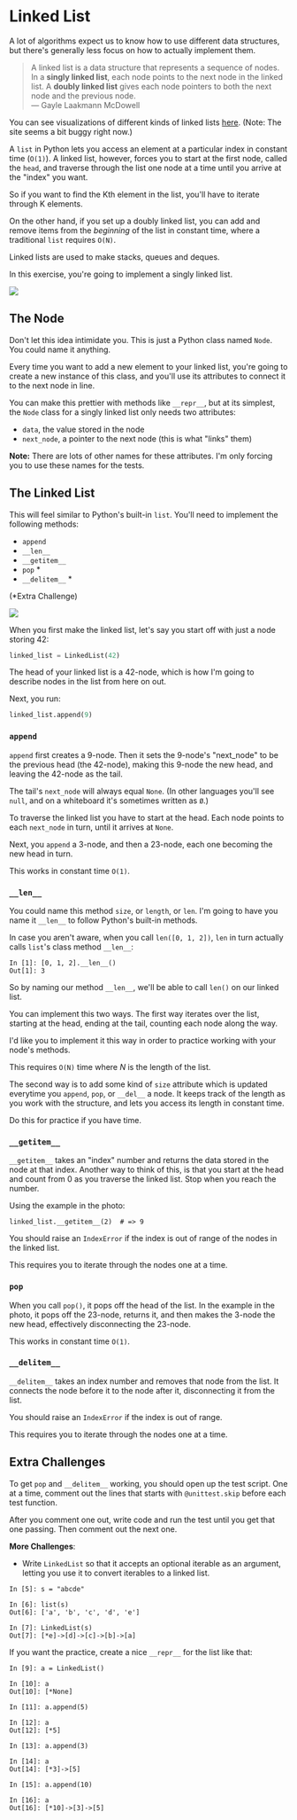 # Linked List

A lot of algorithms expect us to know how to use different data structures, but there's generally less focus on how to actually implement them.

> A linked list is a data structure that represents a sequence of nodes. In a **singly linked list**, each node points to the next node in the linked list. A **doubly linked list** gives each node pointers to both the next node and the previous node. <br/> — Gayle Laakmann McDowell

You can see visualizations of different kinds of linked lists [here](http://visualgo.net/list). (Note: The site seems a bit buggy right now.)

A `list` in Python lets you access an element at a particular index in constant time (`O(1)`). A linked list, however, forces you to start at the first node, called the `head`, and traverse through the list one node at a time until you arrive at the "index" you want.

So if you want to find the Kth element in the list, you'll have to iterate through K elements.

On the other hand, if you set up a doubly linked list, you can add and remove items from the _beginning_ of the list in constant time, where a traditional `list` requires `O(N)`.

Linked lists are used to make stacks, queues and deques.

In this exercise, you're going to implement a singly linked list.

<img src="http://i.imgur.com/tVgxoLN.png" />

The Node
----

Don't let this idea intimidate you. This is just a Python class named `Node`. You could name it anything.

Every time you want to add a new element to your linked list, you're going to create a new instance of this class, and you'll use its attributes to connect it to the next node in line.

You can make this prettier with methods like `__repr__`, but at its simplest, the `Node` class for a singly linked list only needs two attributes:

- `data`, the value stored in the node
- `next_node`, a pointer to the next node (this is what "links" them)

**Note:** There are lots of other names for these attributes. I'm only forcing you to use these names for the tests.

The Linked List
----

This will feel similar to Python's built-in `list`. You'll need to implement the following methods:

- `append`
- `__len__`
- `__getitem__`
- `pop` *
- `__delitem__` *

(*Extra Challenge)

<img src="http://i.imgur.com/tVgxoLN.png" />

When you first make the linked list, let's say you start off with just a node storing 42:

```python
linked_list = LinkedList(42)
```

The head of your linked list is a 42-node, which is how I'm going to describe nodes in the list from here on out.

Next, you run:

```python
linked_list.append(9)
```

### `append`

`append` first creates a 9-node. Then it sets the 9-node's "next_node" to be the previous head (the 42-node), making this 9-node the new head, and leaving the 42-node as the tail.

The tail's `next_node` will always equal `None`. (In other languages you'll see `null`, and on a whiteboard it's sometimes written as `Ø`.)

To traverse the linked list you have to start at the head. Each node points to each `next_node` in turn, until it arrives at `None`.

Next, you `append` a 3-node, and then a 23-node, each one becoming the new head in turn.

This works in constant time `O(1)`.

### `__len__`

You could name this method `size`, or `length`, or `len`. I'm going to have you name it `__len__` to follow Python's built-in methods.

In case you aren't aware, when you call `len([0, 1, 2])`, `len` in turn actually calls `list`'s class method `__len__`:

```
In [1]: [0, 1, 2].__len__()
Out[1]: 3
```

So by naming our method `__len__`, we'll be able to call `len()` on our linked list.

You can implement this two ways. The first way iterates over the list, starting at the head, ending at the tail, counting each node along the way.

I'd like you to implement it this way in order to practice working with your node's methods.

This requires `O(N)` time where _N_ is the length of the list.

The second way is to add some kind of `size` attribute which is updated everytime you `append`, `pop`, or `__del__` a node. It keeps track of the length as you work with the structure, and lets you access its length in constant time.

Do this for practice if you have time.

### `__getitem__`

`__getitem__` takes an "index" number and returns the data stored in the node at that index. Another way to think of this, is that you start at the head and count from 0 as you traverse the linked list. Stop when you reach the number.

Using the example in the photo:

```
linked_list.__getitem__(2)  # => 9
```

You should raise an `IndexError` if the index is out of range of the nodes in the linked list.

This requires you to iterate through the nodes one at a time.

### `pop`

When you call `pop()`, it pops off the head of the list. In the example in the photo, it pops off the 23-node, returns it, and then makes the 3-node the new head, effectively disconnecting the 23-node.

This works in constant time `O(1)`.

### `__delitem__`

`__delitem__` takes an index number and removes that node from the list. It connects the node before it to the node after it, disconnecting it from the list.

You should raise an `IndexError` if the index is out of range.

This requires you to iterate through the nodes one at a time.

Extra Challenges
----

To get `pop` and `__delitem__` working, you should open up the test script. One at a time, comment out the lines that starts with `@unittest.skip` before each test function.

After you comment one out, write code and run the test until you get that one passing. Then comment out the next one.

**More Challenges**:

- Write `LinkedList` so that it accepts an optional iterable as an argument, letting you use it to convert iterables to a linked list.

```
In [5]: s = "abcde"

In [6]: list(s)
Out[6]: ['a', 'b', 'c', 'd', 'e']

In [7]: LinkedList(s)
Out[7]: [*e]->[d]->[c]->[b]->[a]
```

If you want the practice, create a nice `__repr__` for the list like that:

```
In [9]: a = LinkedList()

In [10]: a
Out[10]: [*None]

In [11]: a.append(5)

In [12]: a
Out[12]: [*5]

In [13]: a.append(3)

In [14]: a
Out[14]: [*3]->[5]

In [15]: a.append(10)

In [16]: a
Out[16]: [*10]->[3]->[5]
```
